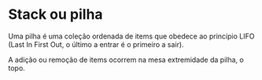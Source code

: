 # Stack ou pilha

Uma pilha é uma coleção ordenada de items que obedece ao princípio LIFO (Last In First Out, o último a entrar é o primeiro a sair).  

A adição ou remoção de items ocorrem na mesa extremidade da pilha, o topo.